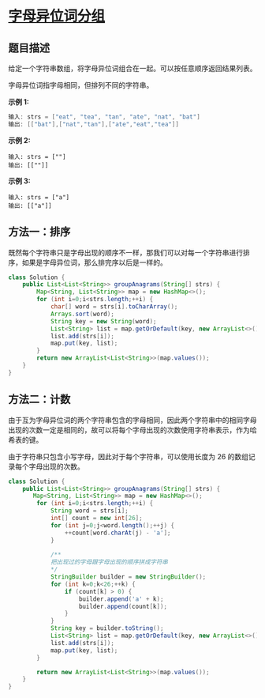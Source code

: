 # [字母异位词分组](https://leetcode-cn.com/problems/group-anagrams/)

## 题目描述

给定一个字符串数组，将字母异位词组合在一起。可以按任意顺序返回结果列表。

字母异位词指字母相同，但排列不同的字符串。

**示例 1:**

```java
输入: strs = ["eat", "tea", "tan", "ate", "nat", "bat"]
输出: [["bat"],["nat","tan"],["ate","eat","tea"]]
```

**示例 2:**

```
输入: strs = [""]
输出: [[""]]
```

**示例 3:**

```
输入: strs = ["a"]
输出: [["a"]]
```

## 方法一：排序

既然每个字符串只是字母出现的顺序不一样，那我们可以对每一个字符串进行排序，如果是字母异位词，那么排完序以后是一样的。

```java
class Solution {
    public List<List<String>> groupAnagrams(String[] strs) {
        Map<String, List<String>> map = new HashMap<>();
        for (int i=0;i<strs.length;++i) {
            char[] word = strs[i].toCharArray();
            Arrays.sort(word);
            String key = new String(word);
            List<String> list = map.getOrDefault(key, new ArrayList<>());
            list.add(strs[i]);
            map.put(key, list);
        }
        return new ArrayList<List<String>>(map.values());
    }
}
```



## 方法二：计数

由于互为字母异位词的两个字符串包含的字母相同，因此两个字符串中的相同字母出现的次数一定是相同的，故可以将每个字母出现的次数使用字符串表示，作为哈希表的键。

由于字符串只包含小写字母，因此对于每个字符串，可以使用长度为 26 的数组记录每个字母出现的次数。

```java
class Solution {
    public List<List<String>> groupAnagrams(String[] strs) {
       Map<String, List<String>> map = new HashMap<>();
        for (int i=0;i<strs.length;++i) {
            String word = strs[i];
            int[] count = new int[26];
            for (int j=0;j<word.length();++j) {
                ++count[word.charAt(j) - 'a'];
            }
            
            /**
            把出现过的字母跟字母出现的顺序拼成字符串
            */
            StringBuilder builder = new StringBuilder();
            for (int k=0;k<26;++k) {
                if (count[k] > 0) {
                    builder.append('a' + k);
                    builder.append(count[k]);
                }
            }
            String key = builder.toString();
            List<String> list = map.getOrDefault(key, new ArrayList<>());
            list.add(strs[i]);
            map.put(key, list);
        }

        return new ArrayList<List<String>>(map.values());
    }
}
```

